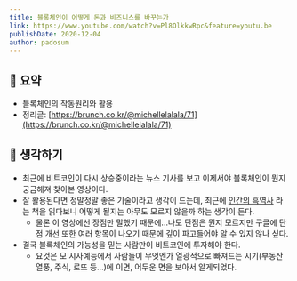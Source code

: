 ```yaml
---
title: 블록체인이 어떻게 돈과 비즈니스를 바꾸는가
link: https://www.youtube.com/watch?v=Pl8OlkkwRpc&feature=youtu.be
publishDate: 2020-12-04
author: padosum
---
```


## 📝 요약 
- 블록체인의 작동원리와 활용  
- 정리글: [https://brunch.co.kr/@michellelalala/71](https://brunch.co.kr/@michellelalala/71)
## 🤔 생각하기 
- 최근에 비트코인이 다시 상승중이라는 뉴스 기사를 보고 이제서야 블록체인이 뭔지 궁금해져 찾아본 영상이다.
- 잘 활용된다면 정말정말 좋은 기술이라고 생각이 드는데, 최근에 [인간의 흑역사](http://www.kyobobook.co.kr/product/detailViewKor.laf?ejkGb=KOR&mallGb=KOR&barcode=9791155812396) 라는 책을 읽다보니 어떻게 될지는 아무도 모르지 않을까 하는 생각이 든다.  
  - 물론 이 영상에선 장점만 말했기 때문에...나도 단점은 뭔지 모르지만 구글에 단점 개선 또한 여러 항목이 나오기 때문에 깊이 파고들어야 알 수 있지 않나 싶다.  
- 결국 블록체인의 가능성을 믿는 사람만이 비트코인에 투자해야 한다.  
  - 요것은 모 시사예능에서 사람들이 무엇엔가 열광적으로 빠져드는 시기(부동산 열풍, 주식, 로또 등...)에 이면, 어두운 면을 보아서 알게되었다.  